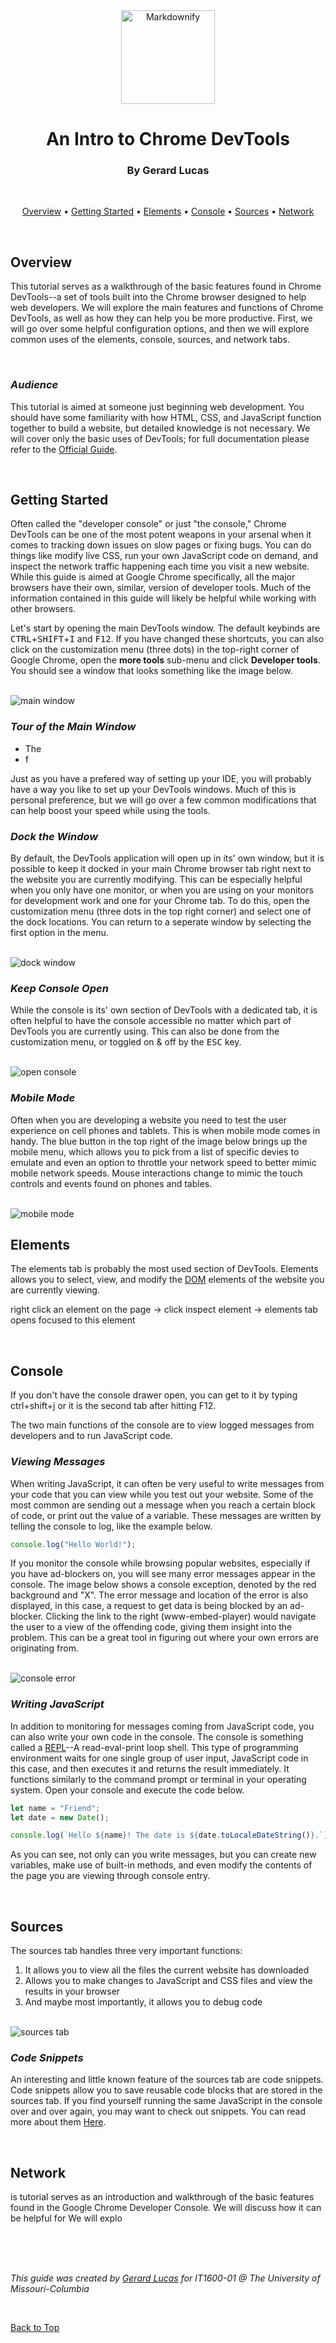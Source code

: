 
<div align="center">
<img src="chrome-devtools.svg" alt="Markdownify" width="150">

# An Intro to Chrome DevTools
### By Gerard Lucas

<br />

</div>

<div align="center">

[Overview](#overview) • 
[Getting Started](#getting-started) • 
[Elements](#elements) • 
[Console](#console) • 
[Sources](#sources) • 
[Network](#network)

</div>

<br />

## Overview

This tutorial serves as a walkthrough of the basic features found in Chrome DevTools--a set of tools built into the Chrome browser designed to help web developers.
We will explore the main features and functions of Chrome DevTools, as well as how they can help you be more productive. First, we will go over some helpful configuration options, and then we will explore common uses of the elements, console, sources, and network tabs.

<br/>

### *Audience*

This tutorial is aimed at someone just beginning web development. You should have some familiarity with how HTML, CSS, and JavaScript function together to build a website, but detailed knowledge is not necessary. We will cover only the basic uses of DevTools; for full documentation please refer to the [Official Guide](https://developer.chrome.com/docs/devtools/).

<br/>

## Getting Started

Often called the "developer console" or just "the console," Chrome DevTools can be one of the most potent weapons in your arsenal when it comes to tracking down issues on slow pages or fixing bugs. You can do things like modify live CSS, run your own JavaScript code on demand, and inspect the network traffic happening each time you visit a new website. While this guide is aimed at Google Chrome specifically, all the major browsers have their own, similar, version of developer tools. Much of the information contained in this guide will likely be helpful while working with other browsers.  

Let's start by opening the main DevTools window. The default keybinds are <kbd>CTRL</kbd>+<kbd>SHIFT</kbd>+<kbd>I</kbd> and <kbd>F12</kbd>. If you have changed these shortcuts, you can also click on the customization menu (three dots) in the top-right corner of Google Chrome, open the **more tools** sub-menu and click **Developer tools**. You should see a window that looks something like the image below.

<br />

<img src="main-window.png" alt="main window">

<br />

### *Tour of the Main Window*

+ The
+ f

Just as you have a prefered way of setting up your IDE, you will probably have a way you like to set up your DevTools windows. Much of this is personal preference, but we will go over a few common modifications that can help boost your speed while using the tools.

### *Dock the Window*

By default, the DevTools application will open up in its' own window, but it is possible to keep it docked in your main Chrome browser tab right next to the website you are currently modifying. This can be especially helpful when you only have one monitor, or when you are using on your monitors for development work and one for your Chrome tab. To do this, open the customization menu (three dots in the top right corner) and select one of the dock locations. You can return to a seperate window by selecting the first option in the menu.

<br />

<img src="dock-window.png" alt="dock window">

<br />

### *Keep Console Open*

While the console is its' own section of DevTools with a dedicated tab, it is often helpful to have the console accessible no matter which part of DevTools you are currently using. This can also be done from the customization menu, or toggled on & off by the <kbd>ESC</kbd> key.

<br />

<img src="open-console.png" alt="open console">

<br />

### *Mobile Mode*

Often when you are developing a website you need to test the user experience on cell phones and tablets. This is when mobile mode comes in handy. The blue button in the top right of the image below brings up the mobile menu, which allows you to pick from a list of specific devies to emulate and even an option to throttle your network speed to better mimic mobile network speeds. Mouse interactions change to mimic the touch controls and events found on phones and tables.

<br />

<img src="mobile-view.png" alt="mobile mode">

<br />


## Elements

The elements tab is probably the most used section of DevTools. Elements allows you to select, view, and modify the [DOM](https://en.wikipedia.org/wiki/Document_Object_Model) elements of the website you are currently viewing.

right click an element on the page -> click inspect element -> elements tab opens focused to this element

<br />

## Console

If you don't have the console drawer open, you can get to it by typing ctrl+shift+j or it is the second tab after hitting F12.  

The two main functions of the console are to view logged messages from developers and to run JavaScript code.  

### *Viewing Messages*

When writing JavaScript, it can often be very useful to write messages from your code that you can view while you test out your website. 
Some of the most common are sending out a message when you reach a certain block of code, or print out the value of a variable. These messages are written by telling the console to log, like the example below.

``` js
console.log("Hello World!");
```

If you monitor the console while browsing popular websites, especially if you have ad-blockers on, you will see many error messages appear in the console. The image below shows a console exception, denoted by the red background and "X". The error message and location of the error is also displayed, in this case, a request to get data is being blocked by an ad-blocker. Clicking
the link to the right (www-embed-player) would navigate the user to a view of the offending code, giving them insight into the problem. This can be a great tool in figuring out where your own errors are originating from.

<br />

<img src="error.png" alt="console error">

<br />

### *Writing JavaScript*

In addition to monitoring for messages coming from JavaScript code, you can also write your own code in the console. The console is something called a [REPL](https://en.wikipedia.org/wiki/Read%E2%80%93eval%E2%80%93print_loop)--A read-eval-print loop shell. This type of programming environment waits for one single group of user input, JavaScript code in this case, and then executes it and returns the result immediately. It functions similarly to the command prompt or terminal in your operating system. Open your console and execute the code below.

``` js
let name = "Friend";
let date = new Date();

console.log(`Hello ${name}! The date is ${date.toLocaleDateString()}.`);
```

As you can see, not only can you write messages, but you can create new variables, make use of built-in methods, and even modify the contents of the page you are viewing through console entry.

<br />

## Sources

The sources tab handles three very important functions:

1. It allows you to view all the files the current website has downloaded
2. Allows you to make changes to JavaScript and CSS files and view the results in your browser
3. And maybe most importantly, it allows you to debug code

<br />

<img src="sources.png" alt="sources tab">

<br />


### *Code Snippets*

An interesting and little known feature of the sources tab are code snippets. Code snippets allow you to save reusable code blocks that are stored in the sources tab. If you find yourself running the same JavaScript in the console over and over again, you may want to check out snippets. You can read more about them [Here](https://developer.chrome.com/docs/devtools/javascript/snippets/).



<br />

## Network

is tutorial serves as an introduction and walkthrough of the basic features
found in the Google Chrome Developer Console. We will discuss how it can be helpful for 
We will explo


<br/>
<br/>
<br/>

*This guide was created by [Gerard Lucas](https://gerardlucas.com) for IT1600-01 @ The University of Missouri-Columbia*

<br />

[Back to Top](#an-intro-to-chrome-devtools)
